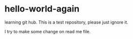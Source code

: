 # hello-world-again
learning git hub.
This is a test repository, please just ignore it.

I try to make some change on read me file.
